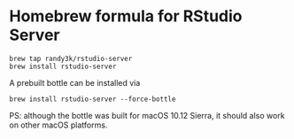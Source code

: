 # Homebrew formula for RStudio Server


```
brew tap randy3k/rstudio-server
brew install rstudio-server
```


A prebuilt bottle can be installed via
```
brew install rstudio-server --force-bottle
```
PS: although the bottle was built for macOS 10.12 Sierra, it should also work on other macOS platforms.
